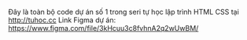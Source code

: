 Đây là toàn bộ code dự án số 1 trong seri tự học lập trình HTML CSS tại http://tuhoc.cc
Link Figma dự án: https://www.figma.com/file/3kHcuu3c8fvhnA2q2wUwBM/
